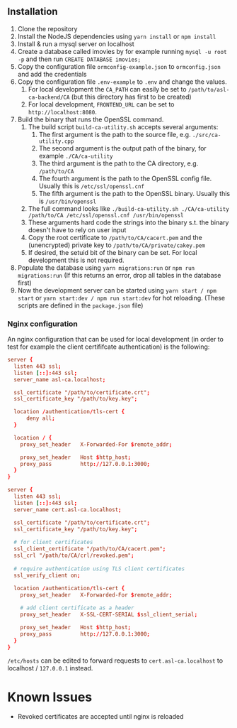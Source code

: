 
## Installation

1. Clone the repository
2. Install the NodeJS dependencies using `yarn install` or `npm install`
3. Install & run a mysql server on localhost
4. Create a database called imovies by for example running `mysql -u root -p` and then run `CREATE DATABASE imovies;`
5. Copy the configuration file `ormconfig-example.json` to `ormconfig.json` and add the credentials
6. Copy the configuration file `.env-example` to `.env` and change the values.
   1. For local development the `CA_PATH` can easily be set to `/path/to/asl-ca-backend/CA` (but this directory has first to be created)
   2. For local development, `FRONTEND_URL` can be set to `http://localhost:8080`.
7. Build the binary that runs the OpenSSL command.
   1. The build script `build-ca-utility.sh` accepts several arguments:
      1. The first argument is the path to the source file, e.g. `./src/ca-utility.cpp`
      2. The second argument is the output path of the binary, for example `./CA/ca-utility`
      3. The third argument is the path to the CA directory, e.g. `/path/to/CA`
      4. The fourth argument is the path to the OpenSSL config file. Usually this is `/etc/ssl/openssl.cnf`
      5. The fifth argument is the path to the OpenSSL binary. Usually this is `/usr/bin/openssl`
   2. The full command looks like `./build-ca-utility.sh ./CA/ca-utility /path/to/CA /etc/ssl/openssl.cnf /usr/bin/openssl`
   3. These arguments hard code the strings into the binary s.t. the binary doesn't have to rely on user input
   4. Copy the root certificate to `/path/to/CA/cacert.pem` and the (unencrypted) private key to `/path/to/CA/private/cakey.pem`
   5. If desired, the setuid bit of the binary can be set. For local development this is not required.
8. Populate the database using `yarn migrations:run` or `npm run migrations:run` (If this returns an error, drop all tables in the database first)
9. Now the development server can be started using `yarn start / npm start` or `yarn start:dev / npm run start:dev` for hot reloading. (These scripts are defined in the `package.json` file)

### Nginx configuration

An nginx configuration that can be used for local development (in order to test for example the client certififcate authentication) is the following:

```conf
server {
  listen 443 ssl;
  listen [::]:443 ssl;
  server_name asl-ca.localhost;

  ssl_certificate "/path/to/certificate.crt";
  ssl_certificate_key "/path/to/key.key";

  location /authentication/tls-cert {
	  deny all;
  }

  location / {
    proxy_set_header   X-Forwarded-For $remote_addr;

    proxy_set_header   Host $http_host;
    proxy_pass         http://127.0.0.1:3000;
  }
}

server {
  listen 443 ssl;
  listen [::]:443 ssl;
  server_name cert.asl-ca.localhost;

  ssl_certificate "/path/to/certificate.crt";
  ssl_certificate_key "/path/to/key.key";
  
  # for client certificates
  ssl_client_certificate "/path/to/CA/cacert.pem";
  ssl_crl "/path/to/CA/crl/revoked.pem";
  
  # require authentication using TLS client certificates
  ssl_verify_client on;
  
  location /authentication/tls-cert {
    proxy_set_header   X-Forwarded-For $remote_addr;

    # add client certificate as a header
    proxy_set_header   X-SSL-CERT-SERIAL $ssl_client_serial;

    proxy_set_header   Host $http_host;
    proxy_pass         http://127.0.0.1:3000;
  }
}

```

`/etc/hosts` can be edited to forward requests to `cert.asl-ca.localhost` to localhost / `127.0.0.1` instead.

# Known Issues
- Revoked certificates are accepted until nginx is reloaded
